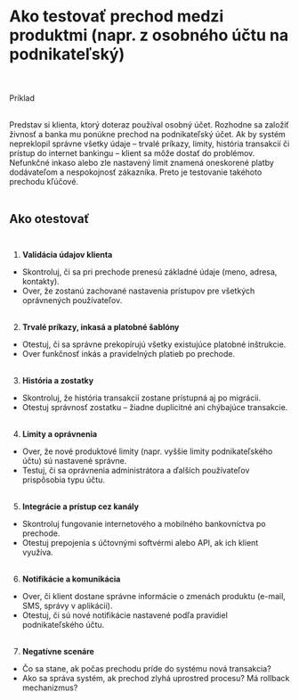 # Ako testovať prechod medzi produktmi (napr. z osobného účtu na podnikateľský)<br><br> 

Príklad<br><br>

Predstav si klienta, ktorý doteraz používal osobný účet. Rozhodne sa založiť živnosť a banka mu ponúkne prechod na podnikateľský účet. 
Ak by systém nepreklopil správne všetky údaje – trvalé príkazy, limity, história transakcií či prístup do internet bankingu – klient sa môže dostať do problémov. Nefunkčné inkaso alebo zle nastavený limit znamená oneskorené platby dodávateľom a nespokojnosť zákazníka. Preto je testovanie takéhoto prechodu kľúčové.<br><br> 

## Ako otestovať<br><br> 

1. **Validácia údajov klienta**<br>
- Skontroluj, či sa pri prechode prenesú základné údaje (meno, adresa, kontakty).<br> 
- Over, že zostanú zachované nastavenia prístupov pre všetkých oprávnených používateľov.<br><br> 

2. **Trvalé príkazy, inkasá a platobné šablóny**<br>
- Otestuj, či sa správne prekopírujú všetky existujúce platobné inštrukcie.<br> 
- Over funkčnosť inkás a pravidelných platieb po prechode.<br><br> 

3. **História a zostatky**<br>
- Skontroluj, že história transakcií zostane prístupná aj po migrácii.<br> 
- Otestuj správnosť zostatku – žiadne duplicitné ani chýbajúce transakcie.<br><br>

4. **Limity a oprávnenia**<br>
- Over, že nové produktové limity (napr. vyššie limity podnikateľského účtu) sú nastavené správne.<br> 
- Testuj, či sa oprávnenia administrátora a ďalších používateľov prispôsobia typu účtu.<br><br> 

5. **Integrácie a prístup cez kanály**<br>
- Skontroluj fungovanie internetového a mobilného bankovníctva po prechode.<br> 
- Otestuj prepojenia s účtovnými softvérmi alebo API, ak ich klient využíva.<br><br> 

6. **Notifikácie a komunikácia**<br>
- Over, či klient dostane správne informácie o zmenách produktu (e-mail, SMS, správy v aplikácii).<br> 
- Otestuj, či sú nové notifikácie nastavené podľa pravidiel podnikateľského účtu.<br><br> 

7. **Negatívne scenáre**<br>
- Čo sa stane, ak počas prechodu príde do systému nová transakcia?<br> 
- Ako sa správa systém, ak prechod zlyhá uprostred procesu? Má rollback mechanizmus?<br> 
